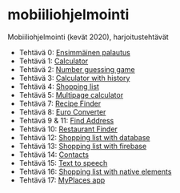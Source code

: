 # mobiiliohjelmointi

Mobiiliohjelmointi (kevät 2020), harjoitustehtävät

- Tehtävä 0: [Ensimmäinen palautus](/eka_palautus/App.js)
- Tehtävä 1: [Calculator](/calculator/App.js)
- Tehtävä 2: [Number guessing game](/number_guessing_game/App.js)
- Tehtävä 3: [Calculator with history](/calculator_with_history/App.js)
- Tehtävä 4: [Shopping list](/shopping_list/App.js)
- Tehtävä 5: [Multipage calculator](/multipage_calculator/App.js)
- Tehtävä 7: [Recipe Finder](/recipe_finder/App.js)
- Tehtävä 8: [Euro Converter](/euro_converter/App.js)
- Tehtävä 9 & 11: [Find Address](/find_address/App.js)
- Tehtävä 10: [Restaurant Finder](/restaurant_finder/App.js)
- Tehtävä 12: [Shopping list with database](/shopping_list_with_db/App.js)
- Tehtävä 13: [Shopping list with firebase](/shopping_list_with_fb/App.js)
- Tehtävä 14: [Contacts](/contacts/App.js)
- Tehtävä 15: [Text to speech](/text_to_speech/App.js)
- Tehtävä 16: [Shopping list with native elements](/shopping_list_with_ne/App.js)
- Tehtävä 17: [MyPlaces app](/myplaces_app/App.js)
